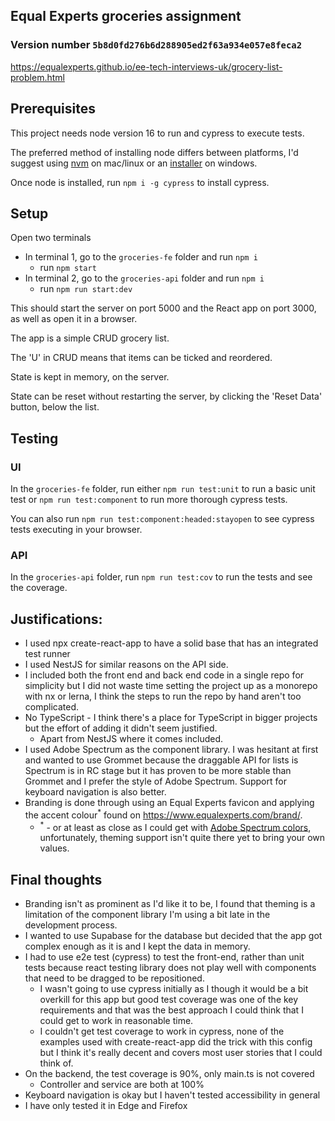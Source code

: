 ## Equal Experts groceries assignment
### Version number `5b8d0fd276b6d288905ed2f63a934e057e8feca2`

https://equalexperts.github.io/ee-tech-interviews-uk/grocery-list-problem.html

## Prerequisites

This project needs node version 16 to run and cypress to execute tests.

The preferred method of installing node differs between platforms, I'd suggest using [nvm](https://github.com/nvm-sh/nvm) on mac/linux or an [installer](https://nodejs.org/en/download/) on windows.

Once node is installed, run `npm i -g cypress` to install cypress.

## Setup

Open two terminals
* In terminal 1, go to the `groceries-fe` folder and run `npm i`
  * run `npm start`
* In terminal 2, go to the `groceries-api` folder and run `npm i`
  * run `npm run start:dev`

This should start the server on port 5000 and the React app on port 3000, as well as open it in a browser.

The app is a simple CRUD grocery list.

The 'U' in CRUD means that items can be ticked and reordered.

State is kept in memory, on the server.

State can be reset without restarting the server, by clicking the 'Reset Data' button, below the list.

## Testing

### UI

In the `groceries-fe` folder, run either `npm run test:unit` to run a basic unit test or `npm run test:component` to run more thorough cypress tests.

You can also run `npm run test:component:headed:stayopen` to see cypress tests executing in your browser.

### API

In the `groceries-api` folder, run `npm run test:cov` to run the tests and see the coverage.

## Justifications:

* I used npx create-react-app to have a solid base that has an integrated test runner
* I used NestJS for similar reasons on the API side.
* I included both the front end and back end code in a single repo for simplicity but I did not waste time setting the project up as a monorepo with nx or lerna, I think the steps to run the repo by hand aren't too complicated.
* No TypeScript - I think there's a place for TypeScript in bigger projects but the effort of adding it didn't seem justified.
  * Apart from NestJS where it comes included.
* I used Adobe Spectrum as the component library. I was hesitant at first and wanted to use Grommet because the draggable API for lists is Spectrum is in RC stage but it has proven to be more stable than Grommet and I prefer the style of Adobe Spectrum. Support for keyboard navigation is also better.
* Branding is done through using an Equal Experts favicon and applying the accent colour<sup>*</sup> found on https://www.equalexperts.com/brand/.
  * <sup>*</sup> - or at least as close as I could get with [Adobe Spectrum colors](https://react-spectrum.adobe.com/react-spectrum/styling.html#color-values), unfortunately, theming support isn't quite there yet to bring your own values.

## Final thoughts

* Branding isn't as prominent as I'd like it to be, I found that theming is a limitation of the component library I'm using a bit late in the development process.
* I wanted to use Supabase for the database but decided that the app got complex enough as it is and I kept the data in memory.
* I had to use e2e test (cypress) to test the front-end, rather than unit tests because react testing library does not play well with components that need to be dragged to be repositioned.
  * I wasn't going to use cypress initially as I though it would be a bit overkill for this app but good test coverage was one of the key requirements and that was the best approach I could think that I could get to work in reasonable time.
  * I couldn't get test coverage to work in cypress, none of the examples used with create-react-app did the trick with this config but I think it's really decent and covers most user stories that I could think of.
* On the backend, the test coverage is 90%, only main.ts is not covered
  * Controller and service are both at 100%
* Keyboard navigation is okay but I haven't tested accessibility in general
* I have only tested it in Edge and Firefox